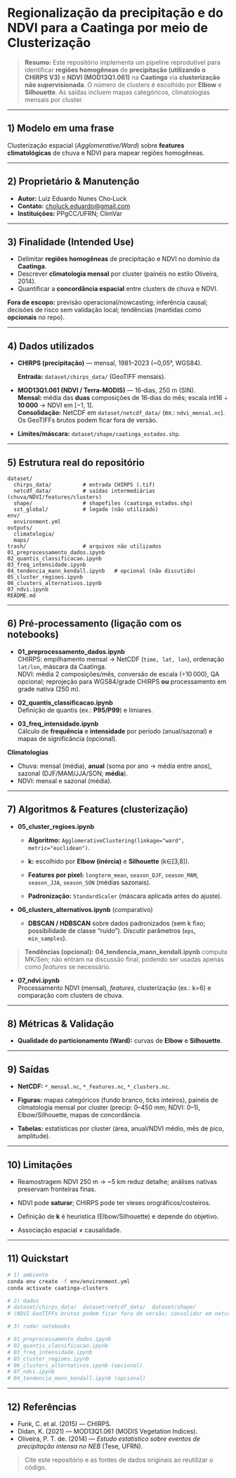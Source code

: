 # Regionalização da precipitação e do NDVI para a Caatinga por meio de Clusterização

> **Resumo:** Este repositório implementa um pipeline reprodutível para identificar **regiões homogêneas** de **precipitação (utilizando o CHIRPS V3)** e **NDVI (MOD13Q1.061)** na **Caatinga** via **clusterização não supervisionada**. O número de clusters é escolhido por **Elbow** e **Silhouette**. As saídas incluem mapas categóricos, climatologias mensais por cluster.

---

## 1) Modelo em uma frase
Clusterização espacial (*Agglomerative/Ward*) sobre **features climatológicas** de chuva e NDVI para mapear regiões homogêneas.

---

## 2) Proprietário & Manutenção
- **Autor:** Luiz Eduardo Nunes Cho‑Luck
- **Contato:** choluck.eduardo@gmail.com  
- **Instituições:** PPgCC/UFRN; ClimVar
---

## 3) Finalidade (Intended Use)
- Delimitar **regiões homogêneas** de precipitação e NDVI no domínio da **Caatinga**.  
- Descrever **climatologia mensal** por cluster (painéis no estilo Oliveira, 2014).  
- Quantificar a **concordância espacial** entre clusters de chuva e NDVI.

**Fora de escopo:** previsão operacional/nowcasting; inferência causal; decisões de risco sem validação local; tendências (mantidas como **opcionais** no repo).

---

## 4) Dados utilizados
- **CHIRPS (precipitação)** — mensal, 1981–2023 (~0,05°, WGS84).

  **Entrada:** `dataset/chirps_data/` (GeoTIFF mensais).  

- **MOD13Q1.061 (NDVI / Terra‑MODIS)** — 16‑dias, 250 m (SIN).  
  **Mensal:** média das **duas** composições de 16‑dias do mês; escala int16 ÷ **10 000** → NDVI em [−1, 1].  
  **Consolidação:** NetCDF em `dataset/netcdf_data/` (ex.: `ndvi_mensal.nc`). Os GeoTIFFs brutos podem ficar fora de versão.  

- **Limites/máscara:** `dataset/shape/caatinga_estados.shp`.  

---

## 5) Estrutura real do repositório
```
dataset/
  chirps_data/          # entrada CHIRPS (.tif)
  netcdf_data/          # saídas intermediárias (chuva/NDVI/features/clusters)
  shape/                # shapefiles (caatinga_estados.shp)
  sst_global/           # legado (não utilizado)
env/
  environment.yml
outputs/
  climatologia/         
  maps/                 
trash/                  # arquivos não utilizados
01_preprocessamento_dados.ipynb
02_quantis_classificacao.ipynb
03_freq_intensidade.ipynb
04_tendencia_mann_kendall.ipynb   # opcional (não discutido)
05_cluster_regioes.ipynb
06_clusters_alternativos.ipynb
07_ndvi.ipynb
README.md
```

---

## 6) Pré‑processamento (ligação com os notebooks)
- **01_preprocessamento_dados.ipynb**  
  CHIRPS: empilhamento mensal → NetCDF (`time, lat, lon`), ordenação `lat/lon`, máscara da Caatinga.  
  NDVI: média 2 composições/mês, conversão de escala (÷10 000), QA opcional; reprojeção para WGS84/grade CHIRPS **ou** processamento em grade nativa (250 m).

- **02_quantis_classificacao.ipynb**  
  Definição de quantis (ex.: **P95/P99**) e limiares.

- **03_freq_intensidade.ipynb**  
  Cálculo de **frequência** e **intensidade** por período (anual/sazonal) e mapas de significância (opcional).

**Climatologias**  
- Chuva: mensal (média), **anual** (soma por ano → média entre anos), sazonal (DJF/MAM/JJA/SON; **média**).  
- NDVI: mensal e sazonal (média).

---

## 7) Algoritmos & Features (clusterização)
- **05_cluster_regioes.ipynb**  
  
  - **Algoritmo:** `AgglomerativeClustering(linkage="ward", metric="euclidean")`.  
  
  - **k:** escolhido por **Elbow (inércia)** e **Silhouette** (k∈[3,8]).  
  
  - **Features por pixel:** `longterm_mean`, `season_DJF`, `season_MAM`, `season_JJA`, `season_SON` (médias sazonais).  
  
  - **Padronização:** `StandardScaler` (máscara aplicada antes do ajuste).

- **06_clusters_alternativos.ipynb** (comparativo)  
  - **DBSCAN / HDBSCAN** sobre dados padronizados (sem k fixo; possibilidade de classe “ruído”). Discutir parâmetros (`eps`, `min_samples`).

> **Tendências (opcional):** **04_tendencia_mann_kendall.ipynb** computa MK/Sen; não entram na discussão final, podendo ser usadas apenas como *features* se necessário.

- **07_ndvi.ipynb**  
  Processamento NDVI (mensal), *features*, clusterização (ex.: k=6) e comparação com clusters de chuva.

---

## 8) Métricas & Validação
- **Qualidade do particionamento (Ward):** curvas de **Elbow** e **Silhouette**.  

---

## 9) Saídas

- **NetCDF:** `*_mensal.nc`, `*_features.nc`, `*_clusters.nc`.  

- **Figuras:** mapas categóricos (fundo branco, ticks inteiros), painéis de climatologia mensal por cluster (precip: 0–450 mm; NDVI: 0–1), Elbow/Silhouette, mapas de concordância.  

- **Tabelas:** estatísticas por cluster (área, anual/NDVI médio, mês de pico, amplitude).

---

## 10) Limitações

- Reamostragem NDVI 250 m → ~5 km reduz detalhe; análises nativas preservam fronteiras finas.  

- NDVI pode **saturar**; CHIRPS pode ter vieses orográficos/costeiros.  

- Definição de **k** é heurística (Elbow/Silhouette) e depende do objetivo.  

- Associação espacial ≠ causalidade.

---

## 11) Quickstart
```bash
# 1) ambiente
conda env create -f env/environment.yml
conda activate caatinga-clusters

# 2) dados
# dataset/chirps_data/  dataset/netcdf_data/  dataset/shape/
# (NDVI GeoTIFFs brutos podem ficar fora de versão; consolidar em netcdf_data)

# 3) rodar notebooks

# 01_preprocessamento_dados.ipynb
# 02_quantis_classificacao.ipynb
# 03_freq_intensidade.ipynb
# 05_cluster_regioes.ipynb
# 06_clusters_alternativos.ipynb (opcional)
# 07_ndvi.ipynb
# 04_tendencia_mann_kendall.ipynb (opcional)
```

---

## 12) Referências
- Funk, C. et al. (2015) — CHIRPS.  
- Didan, K. (2021) — MOD13Q1.061 (MODIS Vegetation Indices).  
- Oliveira, P. T. de. (2014) — *Estudo estatístico sobre eventos de precipitação intensa no NEB* (Tese, UFRN).

> Cite este repositório e as fontes de dados originais ao reutilizar o código.
